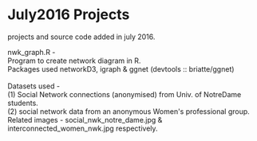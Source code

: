 # July2016 Projects
projects and source code added in july 2016.

nwk_graph.R - 
<br />Program to create network diagram in R. 
<br />Packages used networkD3, igraph & ggnet (devtools :: briatte/ggnet)
<br />
<br />
Datasets used - 
<br />(1) Social Network connections (anonymised) from Univ. of NotreDame students. 
<br />(2) social network data from an anonymous Women's professional group. 
<br />
Related images - social_nwk_notre_dame.jpg & interconnected_women_nwk.jpg respectively.





